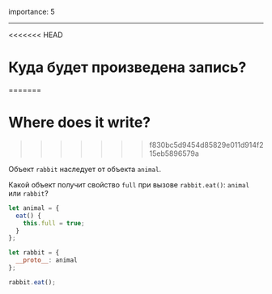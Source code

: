 importance: 5

---

<<<<<<< HEAD
# Куда будет произведена запись?
=======
# Where does it write?
>>>>>>> f830bc5d9454d85829e011d914f215eb5896579a

Объект `rabbit` наследует от объекта `animal`.

Какой объект получит свойство `full` при вызове `rabbit.eat()`: `animal` или `rabbit`? 

```js
let animal = {
  eat() {
    this.full = true;
  }
};

let rabbit = {
  __proto__: animal
};

rabbit.eat();
```
